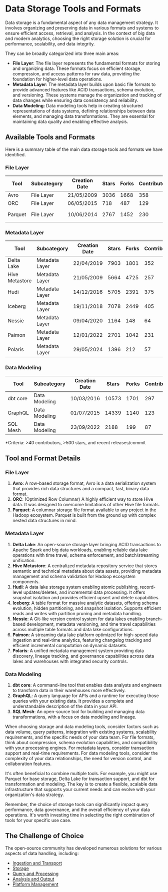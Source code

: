 # Data Storage Tools and Formats

Data storage is a fundamental aspect of any data management strategy. It involves organizing and preserving data in various formats and systems to ensure efficient access, retrieval, and analysis. In the context of big data and modern analytics, choosing the right storage solution is crucial for performance, scalability, and data integrity.

They can be broadly categorized into three main areas:
- **File Layer**: The file layer represents the fundamental formats for storing and organizing data. These formats focus on efficient storage, compression, and access patterns for raw data, providing the foundation for higher-level data operations.
- **Metadata Layer**: The metadata layer builds upon basic file formats to provide advanced features like ACID transactions, schema evolution, and versioning. These systems manage the organization and tracking of data changes while ensuring data consistency and reliability.
- **Data Modeling**: Data modeling tools help in creating structured representations of data systems, defining relationships between data elements, and managing data transformations. They are essential for maintaining data quality and enabling effective analysis.

## Available Tools and Formats

Here is a summary table of the main data storage tools and formats we have identified.

### File Layer

| Tool | Subcategory | Creation Date | Stars | Forks | Contributors | Last Release | Latest Commit | Meets Criteria* | Link |
|---|---|---|---|---|---|---|---|---|---|
| Avro | File Layer | 21/05/2009 | 3036 | 1668 | 358 | 05/08/2024 | 22/03/2025 | Yes | https://github.com/apache/avro |
| ORC | File Layer | 06/05/2015 | 718 | 487 | 129 | 20/03/2025 | 25/03/2025 | Yes | https://github.com/apache/orc |
| Parquet | File Layer | 10/06/2014 | 2767 | 1452 | 230 | 14/03/2025 | 17/03/2025 | Yes | https://github.com/apache/parquet-mr |

### Metadata Layer

| Tool | Subcategory | Creation Date | Stars | Forks | Contributors | Last Release | Latest Commit | Meets Criteria* | Link |
|---|---|---|---|---|---|---|---|---|---|
| Delta Lake | Metadata Layer | 22/04/2019 | 7903 | 1801 | 352 | 06/01/2025 | 26/03/2025 | Yes | https://github.com/delta-io/delta |
| Hive Metastore | Metadata Layer | 21/05/2009 | 5664 | 4725 | 257 | N/A | 26/03/2025 | Yes | https://github.com/apache/hive |
| Hudi | Metadata Layer | 14/12/2016 | 5705 | 2391 | 375 | 19/02/2025 | 26/03/2025 | Yes | https://github.com/apache/hudi |
| Iceberg | Metadata Layer | 19/11/2018 | 7078 | 2449 | 405 | 19/03/2025 | 26/03/2025 | Yes | https://github.com/apache/iceberg |
| Nessie | Metadata Layer | 09/04/2020 | 1164 | 148 | 64 | 21/03/2025 | 26/03/2025 | Yes | https://github.com/projectnessie/nessie |
| Paimon | Metadata Layer | 12/01/2022 | 2701 | 1042 | 231 | N/A | 26/03/2025 | Yes | https://github.com/apache/paimon |
| Polaris | Metadata Layer | 29/05/2024 | 1396 | 212 | 57 | 25/02/2025 | 26/03/2025 | Yes | https://github.com/apache/polaris |

### Data Modeling

| Tool | Subcategory | Creation Date | Stars | Forks | Contributors | Last Release | Latest Commit | Meets Criteria* | Link |
|---|---|---|---|---|---|---|---|---|---|
| dbt core | Data Modeling | 10/03/2016 | 10573 | 1701 | 297 | 12/03/2025 | 25/03/2025 | Yes | https://github.com/dbt-labs/dbt-core |
| GraphQL | Data Modeling | 01/07/2015 | 14339 | 1140 | 123 | 27/10/2021 | 10/03/2025 | Yes | https://github.com/graphql/graphql-spec |
| SQL Mesh | Data Modeling | 23/09/2022 | 2188 | 199 | 87 | 26/03/2025 | 26/03/2025 | Yes | https://github.com/TobikoData/sqlmesh |

*Criteria: >40 contributors, >500 stars, and recent releases/commit

## Tool and Format Details

### File Layer

1. **Avro**: A row-based storage format, Avro is a data serialization system that provides rich data structures and a compact, fast, binary data format.
2. **ORC**: (Optimized Row Columnar) A highly efficient way to store Hive data. It was designed to overcome limitations of other Hive file formats.
3. **Parquet**: A columnar storage file format available to any project in the Hadoop ecosystem. Parquet is built from the ground up with complex nested data structures in mind.

### Metadata Layer

1. **Delta Lake**: An open-source storage layer bringing ACID transactions to Apache Spark and big data workloads, enabling reliable data lake operations with time travel, schema enforcement, and batch/streaming unification.
2. **Hive Metastore**: A centralized metadata repository service that stores semantic and technical metadata about data assets, providing metadata management and schema validation for Hadoop ecosystem components.
3. **Hudi**: A data lake storage system enabling atomic publishing, record-level updates/deletes, and incremental data processing. It offers snapshot isolation and provides efficient upsert and delete capabilities.
4. **Iceberg**: A table format for massive analytic datasets, offering schema evolution, hidden partitioning, and snapshot isolation. Supports efficient reads and writes with partition pruning and metadata handling.
5. **Nessie**: A Git-like version control system for data lakes enabling branch-based development, metadata versioning, and time travel capabilities across multiple table formats and data lake configurations.
6. **Paimon**: A streaming data lake platform optimized for high-speed data ingestion and real-time analytics, featuring changelog tracking and efficient incremental computation on dynamic datasets.
7. **Polaris**: A unified metadata management system providing data discovery, lineage tracking, and governance capabilities across data lakes and warehouses with integrated security controls.

### Data Modeling

1. **dbt core**: A command-line tool that enables data analysts and engineers to transform data in their warehouses more effectively.
2. **GraphQL**: A query language for APIs and a runtime for executing those queries with your existing data. It provides a complete and understandable description of the data in your API.
3. **SQL Mesh**: An open-source tool for building and managing data transformations, with a focus on data modeling and lineage.

When choosing storage and data modeling tools, consider factors such as data volume, query patterns, integration with existing systems, scalability requirements, and the specific needs of your data team. For file formats, think about compression, schema evolution capabilities, and compatibility with your processing engines. For metadata layers, consider transaction support and real-time requirements. For data modeling tools, consider the complexity of your data relationships, the need for version control, and collaboration features.

It's often beneficial to combine multiple tools. For example, you might use Parquet for base storage, Delta Lake for transaction support, and dbt for transformation and modeling. The key is to create a flexible, scalable data infrastructure that supports your current needs and can evolve with your organization's data strategy.

Remember, the choice of storage tools can significantly impact query performance, data governance, and the overall efficiency of your data operations. It's worth investing time in selecting the right combination of tools for your specific use case.

## The Challenge of Choice
The open-source community has developed numerous solutions for various aspects of data handling, including:
- [Ingestion and Transport](01.ingestion_and_transport.md)
- [Storage](02.storage.md)
- [Query and Processing](03.query_and_processing.md)
- [Analysis and Output](04.analysis_and_output.md)
- [Platform Management](05.platform_management.md)